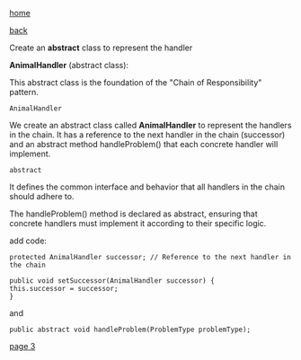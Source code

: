 [home](./page01.md)

[back](./page01.md)


Create an **abstract** class to represent the handler

**AnimalHandler** (abstract class): 

This abstract class is the foundation of the "Chain of Responsibility" pattern.

```
AnimalHandler
```

We create an abstract class called **AnimalHandler** to represent the handlers in the chain. 
It has a reference to the next handler in the chain (successor) and an abstract method handleProblem() that each concrete handler will implement.

```
abstract
```

It defines the common interface and behavior that all handlers in the chain should adhere to.

The handleProblem() method is declared as abstract, ensuring that concrete handlers must implement it according to their specific logic.

add code:
```
protected AnimalHandler successor; // Reference to the next handler in the chain

public void setSuccessor(AnimalHandler successor) {
this.successor = successor; 
}
```

and
```
public abstract void handleProblem(ProblemType problemType);
```


[page 3](./page03.md)
